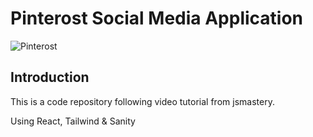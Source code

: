 # Pinterost Social Media Application
![Pinterost](https://i.ibb.co/8cLfj3X/image.png)

## Introduction
This is a code repository following video tutorial from jsmastery.

Using React, Tailwind & Sanity
